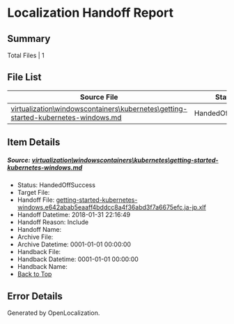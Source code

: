 # <a name='report-top'></a> Localization Handoff Report

## Summary
 Total Files | 1

## File List
 Source File | Status | Details 
 ----------- | ------ | ------- 
 [virtualization\windowscontainers\kubernetes\getting-started-kubernetes-windows.md](https://github.com/Microsoft/Virtualization-Documentation-Private/blob/f542e8c95b5bb31b05b7c88f598f00f76779b519/virtualization/windowscontainers/kubernetes/getting-started-kubernetes-windows.md) | HandedOffSuccess | [Details](#c3c2df4211aaf12cb8fbeb6eff1f8e95edd415ab340)

## Item Details
##### <a name='c3c2df4211aaf12cb8fbeb6eff1f8e95edd415ab340'></a> Source: [virtualization\windowscontainers\kubernetes\getting-started-kubernetes-windows.md](https://github.com/Microsoft/Virtualization-Documentation-Private/blob/f542e8c95b5bb31b05b7c88f598f00f76779b519/virtualization/windowscontainers/kubernetes/getting-started-kubernetes-windows.md)
* Status: HandedOffSuccess
* Target File: 
* Handoff File: [getting-started-kubernetes-windows.e642abab5eaaff4bddcc8a4f36abd3f7a6675efc.ja-jp.xlf](https://github.com/MicrosoftDocs/Virtualization-Documentation-Private.handoff/blob/944236e0fc8b9adf0e2aebc865f6464cc27eb728/ol-handoff/MicrosoftDocs/Virtualization-Documentation-Private.ja-jp/live/getting-started-kubernetes-windows.e642abab5eaaff4bddcc8a4f36abd3f7a6675efc.ja-jp.xlf)
* Handoff Datetime: 2018-01-31 22:16:49
* Handoff Reason: Include
* Handoff Name: 
* Archive File: 
* Archive Datetime: 0001-01-01 00:00:00
* Handback File: 
* Handback Datetime: 0001-01-01 00:00:00
* Handback Name: 
* [Back to Top](#report-top)


## Error Details

Generated by OpenLocalization.

